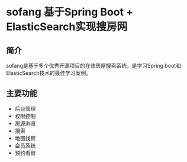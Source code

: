 # sofang 基于Spring Boot + ElasticSearch实现搜房网

## 简介

sofang是基于多个优秀开源项目的在线房屋搜索系统，是学习Spring boot和ElasticSearch技术的最佳学习案例。

## 主要功能

- 后台管理
- 权限控制
- 房源浏览
- 搜索
- 地图找房
- 会员系统
- 预约看房

